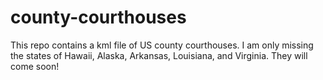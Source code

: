 # county-courthouses
This repo contains a kml file of US county courthouses. I am only missing the states of Hawaii, Alaska, Arkansas, Louisiana, and Virginia. They will come soon!
